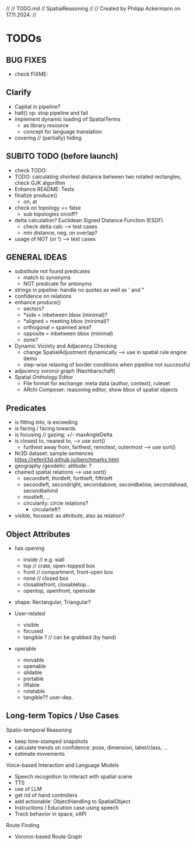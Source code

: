 //
//  TODO.md
//  SpatialReasoning
//
//  Created by Philipp Ackermann on 17.11.2024.
//

# TODOs
  
## BUG FIXES

- check FIXME:

## Clarify

- Capital in pipeline?
- halt() op: stop pipeline and fail
- implement dynamic loading of SpatialTerms
  - as library resource
  - concept for language translation
- covering // (partially) hiding

## SUBITO TODO (before launch)

- check TODO:
- TODO: calculating shortest distance between two rotated rectangles, check GJK algorithm
- Enhance README: Tests
- finalize produce()
  - on, at
- check on topology == false
  - sub topologies on/off?
- delta calculation? Euclidean Signed Distance Function (ESDF)
  - check delta calc --> test cases
  - min distance, neg. on overlap?
- usage of NOT (or !) --> test cases

## GENERAL IDEAS
  
- substitute not found predicates
    - match to synonyms
    - NOT predicate for antonyms
- strings in pipeline: handle no quotes as well as ' and "
- confidence on relations
- enhance produce()
  - sectors?
  - *side = inbetween bbox (minimal)?
  - *aligned = meeting bbox (minimal)?
  - orthogonal = spanned area?
  - opposite = inbetween bbox (minimal)
  - zone?
- Dynamic Vicinity and Adjacency Checking
  - change SpatialAdjustment dynamically --> use in spatial rule engine demo
  - step-wise relaxing of border conditions when pipeline not successful
- adjacency voronoi graph (Nachbarschaft)
- Spatial Onthology Editor
  - File format for exchange: meta data (author, context), ruleset
  - ARchi Composer: reasoning editor, show bbox of spatial objects 


## Predicates

- is fitting into, is exceeding
- is facing / facing towards
- is focusing // gazing; +/- maxAngleDelta
- is closest to, nearest to, --> use sort()
  - furthest away from, farthest, remotest, outermost --> use sort()
- Nr3D dataset: sample sentences https://referit3d.github.io/benchmarks.html
- geography /geodetic: altitude: ?
- chained spatial relations --> use sort()
  - secondleft, thirdleft, forthleft, fifthleft
  - secondleft, secondright, secondabove, secondbelow, secondahead, secondbehind
  - mostleft, ...
  - circularity: circle relations? 
    - circularleft?
- visible, focused: as attribute, also as relation?


## Object Attributes

- has opening
  - inside // e.g. wall
  - top // crate, open-topped box
  - front // compartment, front-open box
  - none // closed box
  - closablefront, closabletop...
  - opentop, openfront, openside
  
- shape: Rectangular, Triangular?

- User-related
  - visible
  - focused
  - tangible ? // can be grabbed (by hand)
- operable
  - movable
  - openable
  - slidable
  - portable
  - liftable
  - rotatable
  - tangible?? user-dep.


## Long-term Topics / Use Cases

Spatio-temporal Reasoning
- keep time-stamped snapshots
- calculate trends on confidence: pose, dimension, label/class, ...
- estimate movements

Voice-based Interaction and Language Models
- Speech recognition to interact with spatial scene
- TTS 
- use of LLM
- get rid of hand controllers 
- add actionable: ObjectHandling to SpatialObject
- Instructions / Education case using speech
- Track behavior in space, xAPI

Route Finding
- Voronoi-based Route Graph

